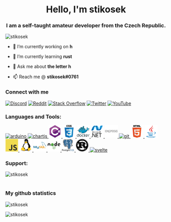 
<h1 align="center">Hello, I'm stikosek</h1>
<h3 align="center">I am a self-taught amateur developer from the Czech Republic.</h3>

<p align="left"> <img src="https://komarev.com/ghpvc/?username=stikosek&label=Profile%20views&color=0eb437&style=flat" alt="stikosek" /> </p>

- 🔭 I’m currently working on **h**

- 🌱 I’m currently learning **rust**

- 💬 Ask me about **the letter h**

- 📫 Reach me @ **stikosek#0761**

### Connect with me

[![Discord](https://img.shields.io/badge/Discord-%237289DA.svg?logo=discord&logoColor=white)](https://discord.gg/KEhzMTkvjp) [![Reddit](https://img.shields.io/badge/Reddit-%23FF4500.svg?logo=Reddit&logoColor=white)](https://reddit.com/user/stikosek) [![Stack Overflow](https://img.shields.io/badge/-Stackoverflow-FE7A16?logo=stack-overflow&logoColor=white)](https://stackoverflow.com/users/20929879) [![Twitter](https://img.shields.io/badge/Twitter-%231DA1F2.svg?logo=Twitter&logoColor=white)](https://twitter.com/stikosek) [![YouTube](https://img.shields.io/badge/YouTube-%23FF0000.svg?logo=YouTube&logoColor=white)](https://youtube.com/c/UCknjKaMWlThlwGM6YvQKXzA) 



<h3 align="left">Languages and Tools:</h3>
<p align="left"> <a href="https://www.arduino.cc/" target="_blank" rel="noreferrer"> <img src="https://cdn.worldvectorlogo.com/logos/arduino-1.svg" alt="arduino" width="40" height="40"/> </a> <a href="https://www.chartjs.org" target="_blank" rel="noreferrer"> <img src="https://www.chartjs.org/media/logo-title.svg" alt="chartjs" width="40" height="40"/> </a> <a href="https://www.w3schools.com/cs/" target="_blank" rel="noreferrer"> <img src="https://raw.githubusercontent.com/devicons/devicon/master/icons/csharp/csharp-original.svg" alt="csharp" width="40" height="40"/> </a> <a href="https://www.w3schools.com/css/" target="_blank" rel="noreferrer"> <img src="https://raw.githubusercontent.com/devicons/devicon/master/icons/css3/css3-original-wordmark.svg" alt="css3" width="40" height="40"/> </a> <a href="https://www.docker.com/" target="_blank" rel="noreferrer"> <img src="https://raw.githubusercontent.com/devicons/devicon/master/icons/docker/docker-original-wordmark.svg" alt="docker" width="40" height="40"/> </a> <a href="https://dotnet.microsoft.com/" target="_blank" rel="noreferrer"> <img src="https://raw.githubusercontent.com/devicons/devicon/master/icons/dot-net/dot-net-original-wordmark.svg" alt="dotnet" width="40" height="40"/> </a> <a href="https://expressjs.com" target="_blank" rel="noreferrer"> <img src="https://raw.githubusercontent.com/devicons/devicon/master/icons/express/express-original-wordmark.svg" alt="express" width="40" height="40"/> </a> <a href="https://git-scm.com/" target="_blank" rel="noreferrer"> <img src="https://www.vectorlogo.zone/logos/git-scm/git-scm-icon.svg" alt="git" width="40" height="40"/> </a> <a href="https://www.w3.org/html/" target="_blank" rel="noreferrer"> <img src="https://raw.githubusercontent.com/devicons/devicon/master/icons/html5/html5-original-wordmark.svg" alt="html5" width="40" height="40"/> </a> <a href="https://www.java.com" target="_blank" rel="noreferrer"> <img src="https://raw.githubusercontent.com/devicons/devicon/master/icons/java/java-original.svg" alt="java" width="40" height="40"/> </a> <a href="https://developer.mozilla.org/en-US/docs/Web/JavaScript" target="_blank" rel="noreferrer"> <img src="https://raw.githubusercontent.com/devicons/devicon/master/icons/javascript/javascript-original.svg" alt="javascript" width="40" height="40"/> </a> <a href="https://www.linux.org/" target="_blank" rel="noreferrer"> <img src="https://raw.githubusercontent.com/devicons/devicon/master/icons/linux/linux-original.svg" alt="linux" width="40" height="40"/> </a> <a href="https://www.mysql.com/" target="_blank" rel="noreferrer"> <img src="https://raw.githubusercontent.com/devicons/devicon/master/icons/mysql/mysql-original-wordmark.svg" alt="mysql" width="40" height="40"/> </a> <a href="https://nodejs.org" target="_blank" rel="noreferrer"> <img src="https://raw.githubusercontent.com/devicons/devicon/master/icons/nodejs/nodejs-original-wordmark.svg" alt="nodejs" width="40" height="40"/> </a> <a href="https://www.postgresql.org" target="_blank" rel="noreferrer"> <img src="https://raw.githubusercontent.com/devicons/devicon/master/icons/postgresql/postgresql-original-wordmark.svg" alt="postgresql" width="40" height="40"/> </a> <a href="https://www.rust-lang.org" target="_blank" rel="noreferrer"> <img src="https://raw.githubusercontent.com/devicons/devicon/master/icons/rust/rust-plain.svg" alt="rust" width="40" height="40"/> </a> <a href="https://svelte.dev" target="_blank" rel="noreferrer"> <img src="https://upload.wikimedia.org/wikipedia/commons/1/1b/Svelte_Logo.svg" alt="svelte" width="40" height="40"/> </a> </p>

<h3 align="left">Support:</h3>
<p><a href="https://ko-fi.com/stikosek"> <img align="left" src="https://cdn.ko-fi.com/cdn/kofi3.png?v=3" height="50" width="210" alt="stikosek" /></a></p><br><br>

### My github statistics 
<p>&nbsp;<img align="left" src="https://github-readme-stats.vercel.app/api?username=stikosek&show_icons=true&theme=dark&locale=en" alt="stikosek" /></p>
<p><img align="left" src="https://github-readme-stats.vercel.app/api/top-langs?username=stikosek&show_icons=true&theme=dark&locale=en&layout=compact" alt="stikosek" /></p>


